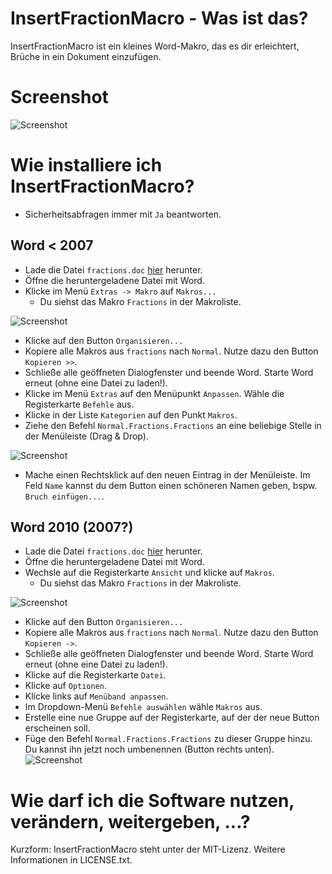 # InsertFractionMacro - Was ist das?

InsertFractionMacro ist ein kleines Word-Makro, das es dir erleichtert, Brüche in ein Dokument einzufügen.

# Screenshot

![Screenshot](http://embed.githubdl.bitendlager.tk/InsertFractionMacro/0_form.png)

# Wie installiere ich InsertFractionMacro?

* Sicherheitsabfragen immer mit `Ja` beantworten.

## Word < 2007
* Lade die Datei `fractions.doc` [hier](http://githubdl.bitendlager.tk/InsertFractionMacro/InsertFractionsMacro.zip) herunter.
* Öffne die heruntergeladene Datei mit Word.
* Klicke im Menü `Extras -> Makro` auf `Makros...`
	* Du siehst das Makro `Fractions` in der Makroliste.

![Screenshot](http://embed.githubdl.bitendlager.tk/InsertFractionMacro/1_2000-1.png)

* Klicke auf den Button `Organisieren...`
* Kopiere alle Makros aus `fractions` nach `Normal`. Nutze dazu den Button `Kopieren >>`.
* Schließe alle geöffneten Dialogfenster und beende Word. Starte Word erneut (ohne eine Datei zu laden!).
* Klicke im Menü `Extras` auf den Menüpunkt `Anpassen`. Wähle die Registerkarte `Befehle` aus.
* Klicke in der Liste `Kategorien` auf den Punkt `Makros`.
* Ziehe den Befehl `Normal.Fractions.Fractions` an eine beliebige Stelle in der Menüleiste (Drag & Drop).

![Screenshot](http://embed.githubdl.bitendlager.tk/InsertFractionMacro/2_2000-2.png)

* Mache einen Rechtsklick auf den neuen Eintrag in der Menüleiste. Im Feld `Name` kannst du dem Button einen schöneren Namen geben, bspw. `Bruch einfügen...`.

## Word 2010 (2007?)
* Lade die Datei `fractions.doc` [hier](http://githubdl.bitendlager.tk/InsertFractionMacro/InsertFractionsMacro.zip) herunter.
* Öffne die heruntergeladene Datei mit Word.
* Wechsle auf die Registerkarte `Ansicht` und klicke auf `Makros`.
	* Du siehst das Makro `Fractions` in der Makroliste.

![Screenshot](http://embed.githubdl.bitendlager.tk/InsertFractionMacro/3_2010-1.png)

* Klicke auf den Button `Organisieren...`
* Kopiere alle Makros aus `fractions` nach `Normal`. Nutze dazu den Button `Kopieren ->`.
* Schließe alle geöffneten Dialogfenster und beende Word. Starte Word erneut (ohne eine Datei zu laden!).
* Klicke auf die Registerkarte `Datei`.
* Klicke auf `Optionen`.
* Klicke links auf `Menüband anpassen`.
* Im Dropdown-Menü `Befehle auswählen` wähle `Makros` aus.
* Erstelle eine nue Gruppe auf der Registerkarte, auf der der neue Button erscheinen soll.
* Füge den Befehl `Normal.Fractions.Fractions` zu dieser Gruppe hinzu. Du kannst ihn jetzt noch umbenennen (Button rechts unten).
![Screenshot](http://embed.githubdl.bitendlager.tk/InsertFractionMacro/4_2010-2.png)

# Wie darf ich die Software nutzen, verändern, weitergeben, ...?

Kurzform: InsertFractionMacro steht unter der MIT-Lizenz. Weitere Informationen in LICENSE.txt.
